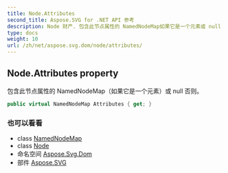 ```yaml
---
title: Node.Attributes
second_title: Aspose.SVG for .NET API 参考
description: Node 财产. 包含此节点属性的 NamedNodeMap如果它是一个元素或 null 否则
type: docs
weight: 10
url: /zh/net/aspose.svg.dom/node/attributes/
---
```

## Node.Attributes property

包含此节点属性的 NamedNodeMap（如果它是一个元素）或 null 否则。

```csharp
public virtual NamedNodeMap Attributes { get; }
```

### 也可以看看

* class [NamedNodeMap](../../../aspose.svg.collections/namednodemap/)
* class [Node](../)
* 命名空间 [Aspose.Svg.Dom](../../node/)
* 部件 [Aspose.SVG](../../../)


